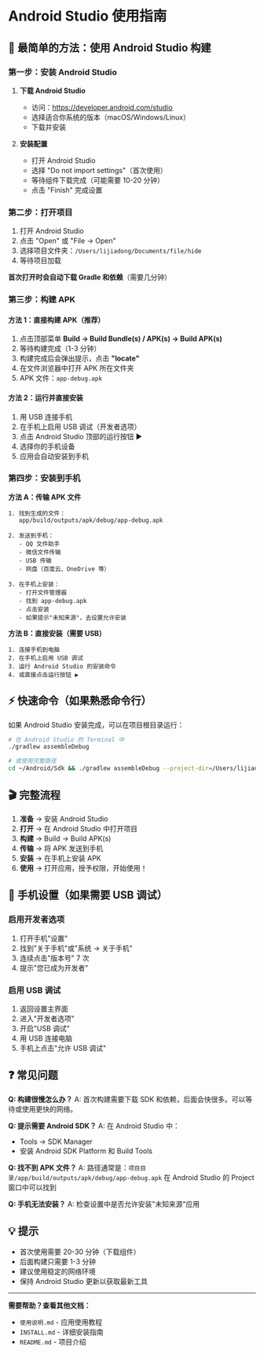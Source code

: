 # Android Studio 使用指南

## 🎯 最简单的方法：使用 Android Studio 构建

### 第一步：安装 Android Studio

1. **下载 Android Studio**
   - 访问：https://developer.android.com/studio
   - 选择适合你系统的版本（macOS/Windows/Linux）
   - 下载并安装

2. **安装配置**
   - 打开 Android Studio
   - 选择 "Do not import settings"（首次使用）
   - 等待组件下载完成（可能需要 10-20 分钟）
   - 点击 "Finish" 完成设置

### 第二步：打开项目

1. 打开 Android Studio
2. 点击 "Open" 或 "File → Open"
3. 选择项目文件夹：`/Users/lijiadong/Documents/file/hide`
4. 等待项目加载

**首次打开时会自动下载 Gradle 和依赖**（需要几分钟）

### 第三步：构建 APK

#### 方法 1：直接构建 APK（推荐）
1. 点击顶部菜单 **Build → Build Bundle(s) / APK(s) → Build APK(s)**
2. 等待构建完成（1-3 分钟）
3. 构建完成后会弹出提示，点击 **"locate"**
4. 在文件浏览器中打开 APK 所在文件夹
5. APK 文件：`app-debug.apk`

#### 方法 2：运行并直接安装
1. 用 USB 连接手机
2. 在手机上启用 USB 调试（开发者选项）
3. 点击 Android Studio 顶部的运行按钮 ▶️
4. 选择你的手机设备
5. 应用会自动安装到手机

### 第四步：安装到手机

**方法 A：传输 APK 文件**
```
1. 找到生成的文件：
   app/build/outputs/apk/debug/app-debug.apk

2. 发送到手机：
   - QQ 文件助手
   - 微信文件传输
   - USB 传输
   - 网盘（百度云、OneDrive 等）

3. 在手机上安装：
   - 打开文件管理器
   - 找到 app-debug.apk
   - 点击安装
   - 如果提示"未知来源"，去设置允许安装
```

**方法 B：直接安装（需要 USB）**
```
1. 连接手机到电脑
2. 在手机上启用 USB 调试
3. 运行 Android Studio 的安装命令
4. 或直接点击运行按钮 ▶️
```

## ⚡ 快速命令（如果熟悉命令行）

如果 Android Studio 安装完成，可以在项目根目录运行：

```bash
# 在 Android Studio 的 Terminal 中
./gradlew assembleDebug

# 或使用完整路径
cd ~/Android/Sdk && ./gradlew assembleDebug --project-dir=/Users/lijiadong/Documents/file/hide
```

## 🎬 完整流程

1. **准备** → 安装 Android Studio
2. **打开** → 在 Android Studio 中打开项目
3. **构建** → Build → Build APK(s)
4. **传输** → 将 APK 发送到手机
5. **安装** → 在手机上安装 APK
6. **使用** → 打开应用，授予权限，开始使用！

## 📱 手机设置（如果需要 USB 调试）

### 启用开发者选项
1. 打开手机"设置"
2. 找到"关于手机"或"系统 → 关于手机"
3. 连续点击"版本号" 7 次
4. 提示"您已成为开发者"

### 启用 USB 调试
1. 返回设置主界面
2. 进入"开发者选项"
3. 开启"USB 调试"
4. 用 USB 连接电脑
5. 手机上点击"允许 USB 调试"

## ❓ 常见问题

**Q: 构建很慢怎么办？**
A: 首次构建需要下载 SDK 和依赖，后面会快很多。可以等待或使用更快的网络。

**Q: 提示需要 Android SDK？**
A: 在 Android Studio 中：
   - Tools → SDK Manager
   - 安装 Android SDK Platform 和 Build Tools

**Q: 找不到 APK 文件？**
A: 路径通常是：`项目目录/app/build/outputs/apk/debug/app-debug.apk`
   在 Android Studio 的 Project 窗口中可以找到

**Q: 手机无法安装？**
A: 检查设置中是否允许安装"未知来源"应用

## 💡 提示

- 首次使用需要 20-30 分钟（下载组件）
- 后面构建只需要 1-3 分钟
- 建议使用稳定的网络环境
- 保持 Android Studio 更新以获取最新工具

---

**需要帮助？查看其他文档：**
- `使用说明.md` - 应用使用教程
- `INSTALL.md` - 详细安装指南
- `README.md` - 项目介绍

